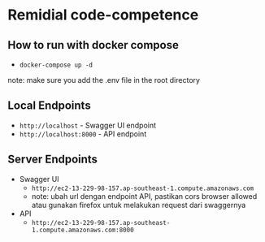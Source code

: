 # Remidial code-competence

## How to run with docker compose

- `docker-compose up -d`

note: make sure you add the .env file in the root directory

## Local Endpoints

- `http://localhost` - Swagger UI endpoint
- `http://localhost:8000` - API endpoint

## Server Endpoints

- Swagger UI
  - `http://ec2-13-229-98-157.ap-southeast-1.compute.amazonaws.com`
  - note: ubah url dengan endpoint API, pastikan cors browser allowed atau gunakan firefox untuk melakukan request dari swaggernya
- API
  - `http://ec2-13-229-98-157.ap-southeast-1.compute.amazonaws.com:8000`
